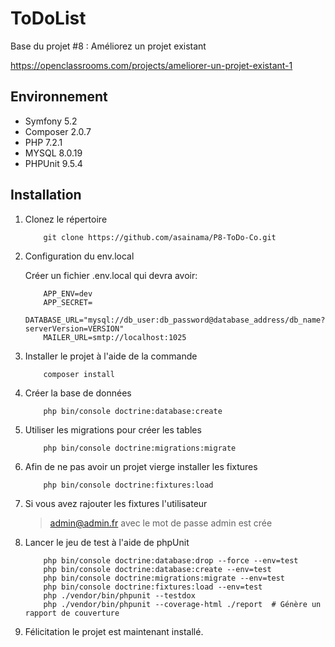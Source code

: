 # ToDoList

Base du projet #8 : Améliorez un projet existant

https://openclassrooms.com/projects/ameliorer-un-projet-existant-1


## Environnement

* Symfony 5.2
* Composer 2.0.7
* PHP 7.2.1
* MYSQL  8.0.19
* PHPUnit 9.5.4

## Installation

1. Clonez le répertoire

    ```
        git clone https://github.com/asainama/P8-ToDo-Co.git
    ```

2. Configuration du env.local

    Créer un fichier .env.local qui devra avoir:

    ```
        APP_ENV=dev
        APP_SECRET=
        DATABASE_URL="mysql://db_user:db_password@database_address/db_name?serverVersion=VERSION"
        MAILER_URL=smtp://localhost:1025
    ```

3. Installer le projet à l'aide de la commande

    ```
        composer install
    ```

4. Créer la base de données

    ```
        php bin/console doctrine:database:create
    ```

5. Utiliser les migrations pour créer les tables

    ```
        php bin/console doctrine:migrations:migrate
    ```

6. Afin de ne pas avoir un projet vierge installer les fixtures

    ```
        php bin/console doctrine:fixtures:load
    ```

7. Si vous avez rajouter les fixtures l'utilisateur
    > admin@admin.fr avec le mot de passe admin est crée

8. Lancer le jeu de test à l'aide de phpUnit
    ```
        php bin/console doctrine:database:drop --force --env=test
        php bin/console doctrine:database:create --env=test
        php bin/console doctrine:migrations:migrate --env=test
        php bin/console doctrine:fixtures:load --env=test
        php ./vendor/bin/phpunit --testdox
        php ./vendor/bin/phpunit --coverage-html ./report  # Génère un rapport de couverture   
    ```

9.  Félicitation le projet est maintenant installé.
